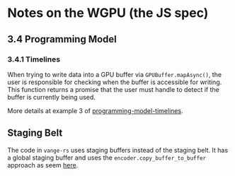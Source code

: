 # Notes on the WGPU (the JS spec)

## 3.4 Programming Model

### 3.4.1 Timelines

When trying to write data into a GPU buffer via `GPUBuffer.mapAsync()`, the user is responsible
for checking when the buffer is accessible for writing. This function returns a promise that the
user must handle to detect if the buffer is currently being used.

More details at example 3 of
[programming-model-timelines](https://gpuweb.github.io/gpuweb/#programming-model-timelines).

## Staging Belt

The code in `vange-rs` uses staging buffers instead of the staging belt. It has a global staging
buffer and uses the `encoder.copy_buffer_to_buffer` approach as seem
[here](https://github.com/kvark/vange-rs/blob/master/src/render/mod.rs#L573-L584).
